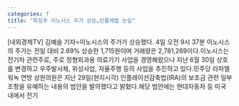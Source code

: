 ```yaml
---
categories: f
title: "특징주 이노시스 주가 상승…인플레법 눈길"
---
```

[내외경제TV] 김예슬 기자=이노시스의 주가가 상승했다. 4일 오전 9시 37분 이노시스의 주가는 전일 대비 2.69% 상승한 1,715원이며 거래량은 2,781,269이다.이노시스는 전기차 관련주로, 주로 정형외과용 의료기기 사업을 경영해왔으나 지난 6월 30일 상호를 변경하고 우주발사체, 위성사업, 자율주행 등의 사업을 추진하고 있다.민주당 라파엘 워녹 연방 상원의원은 지난 29일(현지시각) 인플레이션감축법(IRA)의 보조금 관련 일부 조항을 유예하는 내용의 법안을 발의했다고 밝혔다.해당 법안에는 현대자동차 등 미국 내에서 전기